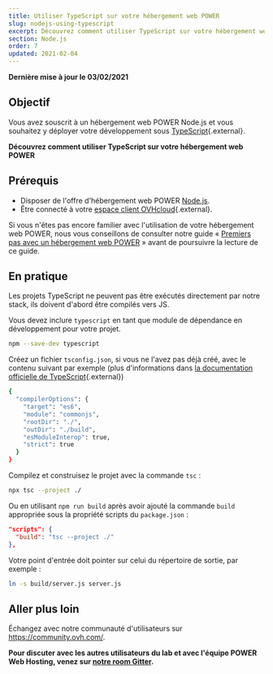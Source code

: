 ```yaml
---
title: Utiliser TypeScript sur votre hébergement web POWER
slug: nodejs-using-typescript
excerpt: Découvrez comment utiliser TypeScript sur votre hébergement web POWER
section: Node.js
order: 7
updated: 2021-02-04
---
```


<style>
 pre {
     font-size: 14px;
 }
 pre.console {
   background-color: #300A24; 
   color: #ccc;
   font-family: monospace;
   padding: 5px;
   margin-bottom: 5px;
 }
 pre.console code {
   border: solid 0px transparent;
   font-family: monospace !important;
 }
 .small {
     font-size: 0.75em;
 }
</style>

**Dernière mise à jour le 03/02/2021**

## Objectif

Vous avez souscrit à un hébergement web POWER Node.js et vous souhaitez y déployer votre développement sous [TypeScript](https://www.typescriptlang.org/){.external}.

**Découvrez comment utiliser TypeScript sur votre hébergement web POWER**

## Prérequis

- Disposer de l'offre d'hébergement web POWER [Node.js](https://labs.ovh.com/managed-nodejs).
- Être connecté à votre [espace client OVHcloud](https://www.ovh.com/auth/?action=gotomanager&from=https://www.ovh.com/fr/&ovhSubsidiary=fr){.external}.

Si vous n'êtes pas encore familier avec l'utilisation de votre hébergement web POWER, nous vous conseillons de consulter notre guide « [Premiers pas avec un hébergement web POWER](../premiers-pas-avec-hebergement-web-POWER/) » avant de poursuivre la lecture de ce guide.

## En pratique

Les projets TypeScript ne peuvent pas être exécutés directement par notre stack, ils doivent d'abord être compilés vers JS.

Vous devez inclure `typescript` en tant que module de dépendance en développement pour votre projet.

```sh
npm --save-dev typescript
```

Créez un fichier `tsconfig.json`, si vous ne l'avez pas déjà créé, avec le contenu suivant par exemple (plus d'informations dans [la documentation officielle de TypeScript](https://www.typescriptlang.org/docs/handbook/tsconfig-json.html){.external})

```sh
{
  "compilerOptions": {
    "target": "es6",
    "module": "commonjs",
    "rootDir": "./",
    "outDir": "./build",
    "esModuleInterop": true,
    "strict": true
  }
}
```

Compilez et construisez le projet avec la commande `tsc` :


```sh
npx tsc --project ./
```

Ou en utilisant `npm run build` après avoir ajouté la commande `build` appropriée sous la propriété scripts du `package.json` :

```json
"scripts": {
  "build": "tsc --project ./"
},
```

Votre point d'entrée doit pointer sur celui du répertoire de sortie, par exemple :

```sh
ln -s build/server.js server.js
```

## Aller plus loin

Échangez avec notre communauté d'utilisateurs sur <https://community.ovh.com/>.

**Pour discuter avec les autres utilisateurs du lab et avec l'équipe POWER Web Hosting, venez sur [notre room Gitter](https://gitter.im/ovh/power-web-hosting).**
